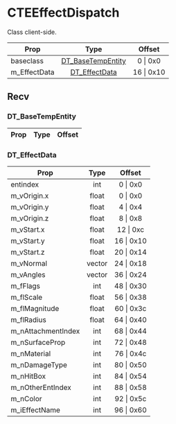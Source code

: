 # CTEEffectDispatch
Class client-side.

|Prop|Type|Offset|
|---|:-:|:-:|
|baseclass|[DT_BaseTempEntity](#DT_BaseTempEntity)|0 \| 0x0|
|m_EffectData|[DT_EffectData](#DT_EffectData)|16 \| 0x10|

## Recv

### DT_BaseTempEntity

|Prop|Type|Offset|
|---|:-:|:-:|

### DT_EffectData

|Prop|Type|Offset|
|---|:-:|:-:|
|entindex|int|0 \| 0x0|
|m_vOrigin.x|float|0 \| 0x0|
|m_vOrigin.y|float|4 \| 0x4|
|m_vOrigin.z|float|8 \| 0x8|
|m_vStart.x|float|12 \| 0xc|
|m_vStart.y|float|16 \| 0x10|
|m_vStart.z|float|20 \| 0x14|
|m_vNormal|vector|24 \| 0x18|
|m_vAngles|vector|36 \| 0x24|
|m_fFlags|int|48 \| 0x30|
|m_flScale|float|56 \| 0x38|
|m_flMagnitude|float|60 \| 0x3c|
|m_flRadius|float|64 \| 0x40|
|m_nAttachmentIndex|int|68 \| 0x44|
|m_nSurfaceProp|int|72 \| 0x48|
|m_nMaterial|int|76 \| 0x4c|
|m_nDamageType|int|80 \| 0x50|
|m_nHitBox|int|84 \| 0x54|
|m_nOtherEntIndex|int|88 \| 0x58|
|m_nColor|int|92 \| 0x5c|
|m_iEffectName|int|96 \| 0x60|
